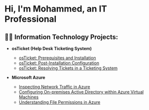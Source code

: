 <h1>Hi, I'm Mohammed, an IT Professional</a></h1>

<h2>👨‍💻 Information Technology Projects:</h2>

- <b>osTicket (Help Desk Ticketing System)</b>
  - [osTicket: Prerequisites and Installation](https://github.com/shefayethossain/osticket-prereq)
  - [osTicket: Post-Installation Configuration](https://github.com/shefayethossain/post-install-config)
  - [osTicket: Resolving Tickets in a Ticketing System](https://github.com/shefayethossain/ticket-lifecycle)

- <b>Microsoft Azure</b>
  - [Inspecting Network Traffic in Azure](https://github.com/shefayethossain/az-net-protocols)
  - [Configuring On-premises Active Directory within Azure Virtual Machines](https://github.com/shefayethossain/ad-on-premises)
  - [Understanding File Permissions in Azure](https://github.com/shefayethossain/file-permission)
    



